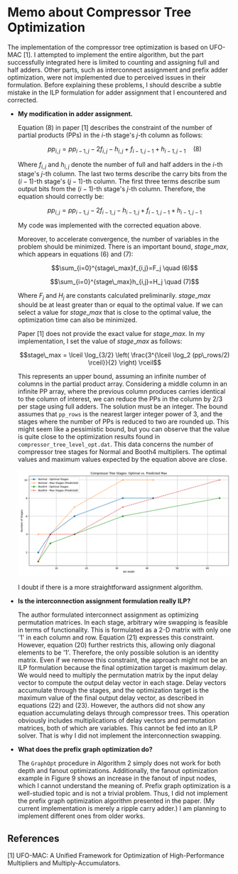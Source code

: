 # Memo about Compressor Tree Optimization

The implementation of the compressor tree optimization is based on UFO-MAC [1]. I attempted to implement the entire algorithm, but the part successfully integrated here is limited to counting and assigning full and half adders. Other parts, such as interconnect assignment and prefix adder optimization, were not implemented due to perceived issues in their formulation. Before explaining these problems, I should describe a subtle mistake in the ILP formulation for adder assignment that I encountered and corrected.

*   **My modification in adder assignment.**

    Equation (8) in paper [1] describes the constraint of the number of partial products (PPs) in the $i$-th stage's $j$-th column as follows:

    $$pp_{i,j}=pp_{i-1,j} - 2f_{i,j} - h_{i,j} + f_{i-1,j-1} + h_{i-1,j-1} \quad (8)$$

    Where $f_{i,j}$ and $h_{i,j}$ denote the number of full and half adders in the $i$-th stage's $j$-th column. The last two terms describe the carry bits from the $(i-1)$-th stage's $(j-1)$-th column. The first three terms describe sum output bits from the $(i-1)$-th stage's $j$-th column. Therefore, the equation should correctly be:

    $$pp_{i,j}=pp_{i-1,j} - 2f_{i-1,j} - h_{i-1,j} + f_{i-1,j-1} + h_{i-1,j-1}$$

    My code was implemented with the corrected equation above.

    Moreover, to accelerate convergence, the number of variables in the problem should be minimized. There is an important bound, $stage\_max$, which appears in equations (6) and (7):

    $$\sum_{i=0}^{stage\_max}f_{i,j}=F_j \quad (6)$$

    $$\sum_{i=0}^{stage\_max}h_{i,j}=H_j \quad (7)$$

    Where $F_j$ and $H_j$ are constants calculated preliminarily. $stage\_max$ should be at least greater than or equal to the optimal value. If we can select a value for $stage\_max$ that is close to the optimal value, the optimization time can also be minimized.

    Paper [1] does not provide the exact value for $stage\_max$. In my implementation, I set the value of $stage\_max$ as follows:

    $$stage\_max = \lceil \log_{3/2} \left( \frac{3^{\lceil \log_2 (pp\_rows/2) \rceil}}{2} \right) \rceil$$

    This represents an upper bound, assuming an infinite number of columns in the partial product array. Considering a middle column in an infinite PP array, where the previous column produces carries identical to the column of interest, we can reduce the PPs in the column by 2/3 per stage using full adders. The solution must be an integer. The bound assumes that `pp_rows` is the nearest larger integer power of 3, and the stages where the number of PPs is reduced to two are rounded up. This might seem like a pessimistic bound, but you can observe that the value is quite close to the optimization results found in `compressor_tree_level_opt.dat`. This data concerns the number of compressor tree stages for Normal and Booth4 multipliers. The optimal values and maximum values expected by the equation above are close.

    ![Compressor Tree Stages: Optimal vs. Predicted Max](compressor_tree_stages.png)

    I doubt if there is a more straightforward assignment algorithm.

*   **Is the interconnection assignment formulation really ILP?**

    The author formulated interconnect assignment as optimizing permutation matrices. In each stage, arbitrary wire swapping is feasible in terms of functionality. This is formulated as a 2-D matrix with only one '1' in each column and row. Equation (21) expresses this constraint. However, equation (20) further restricts this, allowing only diagonal elements to be '1'. Therefore, the only possible solution is an identity matrix. Even if we remove this constraint, the approach might not be an ILP formulation because the final optimization target is maximum delay. We would need to multiply the permutation matrix by the input delay vector to compute the output delay vector in each stage. Delay vectors accumulate through the stages, and the optimization target is the maximum value of the final output delay vector, as described in equations (22) and (23). However, the authors did not show any equation accumulating delays through compressor trees. This operation obviously includes multiplications of delay vectors and permutation matrices, both of which are variables. This cannot be fed into an ILP solver. That is why I did not implement the interconnection swapping.

*   **What does the prefix graph optimization do?**

    The `GraphOpt` procedure in Algorithm 2 simply does not work for both depth and fanout optimizations. Additionally, the fanout optimization example in Figure 9 shows an increase in the fanout of input nodes, which I cannot understand the meaning of. Prefix graph optimization is a well-studied topic and is not a trivial problem. Thus, I did not implement the prefix graph optimization algorithm presented in the paper. (My current implementation is merely a ripple carry adder.) I am planning to implement different ones from older works.

## References

[1] UFO-MAC: A Unified Framework for Optimization of High-Performance Multipliers and Multiply-Accumulators.